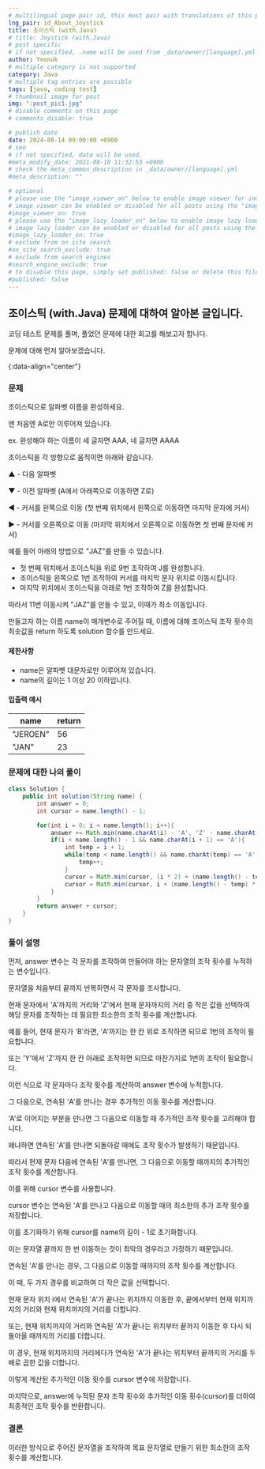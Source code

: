 ```yaml
---
# multilingual page pair id, this must pair with translations of this page. (This name must be unique)
lng_pair: id_About_Joystick
title: 조이스틱 (with.Java)
# title: Joystick (with.Java)
# post specific
# if not specified, .name will be used from _data/owner/[language].yml
author: Yeonuk
# multiple category is not supported
category: Java
# multiple tag entries are possible
tags: [java, coding test]
# thumbnail image for post
img: ":post_pic1.jpg"
# disable comments on this page
# comments_disable: true

# publish date
date: 2024-08-14 09:00:00 +0900
# seo
# if not specified, date will be used.
#meta_modify_date: 2021-08-10 11:32:53 +0900
# check the meta_common_description in _data/owner/[language].yml
#meta_description: ""

# optional
# please use the "image_viewer_on" below to enable image viewer for individual pages or posts (_posts/ or [language]/_posts folders).
# image viewer can be enabled or disabled for all posts using the "image_viewer_posts: true" setting in _data/conf/main.yml.
#image_viewer_on: true
# please use the "image_lazy_loader_on" below to enable image lazy loader for individual pages or posts (_posts/ or [language]/_posts folders).
# image lazy loader can be enabled or disabled for all posts using the "image_lazy_loader_posts: true" setting in _data/conf/main.yml.
#image_lazy_loader_on: true
# exclude from on site search
#on_site_search_exclude: true
# exclude from search engines
#search_engine_exclude: true
# to disable this page, simply set published: false or delete this file
#published: false
---
```


<!-- outline-start -->

## 조이스틱 (with.Java) 문제에 대하여 알아본 글입니다.

코딩 테스트 문제를 풀며, 풀었던 문제에 대한 회고를 해보고자 합니다.

문제에 대해 먼저 알아보겠습니다.

{:data-align="center"}

<!-- outline-end -->

### 문제

조이스틱으로 알파벳 이름을 완성하세요.

맨 처음엔 A로만 이루어져 있습니다.

ex. 완성해야 하는 이름이 세 글자면 AAA, 네 글자면 AAAA

조이스틱을 각 방향으로 움직이면 아래와 같습니다.

▲ - 다음 알파벳

▼ - 이전 알파벳 (A에서 아래쪽으로 이동하면 Z로)

◀ - 커서를 왼쪽으로 이동 (첫 번째 위치에서 왼쪽으로 이동하면 마지막 문자에 커서)

▶ - 커서를 오른쪽으로 이동 (마지막 위치에서 오른쪽으로 이동하면 첫 번째 문자에 커서)

예를 들어 아래의 방법으로 "JAZ"를 만들 수 있습니다.

- 첫 번째 위치에서 조이스틱을 위로 9번 조작하여 J를 완성합니다.
- 조이스틱을 왼쪽으로 1번 조작하여 커서를 마지막 문자 위치로 이동시킵니다.
- 마지막 위치에서 조이스틱을 아래로 1번 조작하여 Z를 완성합니다.

따라서 11번 이동시켜 "JAZ"를 만들 수 있고, 이때가 최소 이동입니다.

만들고자 하는 이름 name이 매개변수로 주어질 때, 이름에 대해 조이스틱 조작 횟수의 최솟값을 return 하도록 solution 함수를 만드세요.

#### 제한사항

- name은 알파벳 대문자로만 이루어져 있습니다.
- name의 길이는 1 이상 20 이하입니다.

#### 입출력 예시

| name     | return |
| -------- | ------ |
| "JEROEN" | 56     |
| "JAN"    | 23     |

### 문제에 대한 나의 풀이

```java
class Solution {
    public int solution(String name) {
        int answer = 0;
        int cursor = name.length() - 1;

        for(int i = 0; i < name.length(); i++){
            answer += Math.min(name.charAt(i) - 'A', 'Z' - name.charAt(i) + 1);
            if(i < name.length() - 1 && name.charAt(i + 1) == 'A'){
                int temp = i + 1;
                while(temp < name.length() && name.charAt(temp) == 'A'){
                    temp++;
                }
                cursor = Math.min(cursor, (i * 2) + (name.length() - temp));
                cursor = Math.min(cursor, i + (name.length() - temp) * 2);
            }
        }
        return answer + cursor;
    }
}
```

### 풀이 설명

먼저, answer 변수는 각 문자를 조작하여 만들어야 하는 문자열의 조작 횟수를 누적하는 변수입니다.

문자열을 처음부터 끝까지 반복하면서 각 문자를 조사합니다.

현재 문자에서 'A'까지의 거리와 'Z'에서 현재 문자까지의 거리 중 작은 값을 선택하여 해당 문자를 조작하는 데 필요한 최소한의 조작 횟수를 계산합니다.

예를 들어, 현재 문자가 'B'라면, 'A'까지는 한 칸 위로 조작하면 되므로 1번의 조작이 필요합니다.

또는 'Y'에서 'Z'까지 한 칸 아래로 조작하면 되므로 마찬가지로 1번의 조작이 필요합니다.

이런 식으로 각 문자마다 조작 횟수를 계산하여 answer 변수에 누적합니다.

그 다음으로, 연속된 'A'를 만나는 경우 추가적인 이동 횟수를 계산합니다.

'A'로 이어지는 부분을 만나면 그 다음으로 이동할 때 추가적인 조작 횟수를 고려해야 합니다.

왜냐하면 연속된 'A'를 만나면 되돌아갈 때에도 조작 횟수가 발생하기 때문입니다.

따라서 현재 문자 다음에 연속된 'A'를 만나면, 그 다음으로 이동할 때까지의 추가적인 조작 횟수를 계산합니다.

이를 위해 cursor 변수를 사용합니다.

cursor 변수는 연속된 'A'를 만나고 다음으로 이동할 때의 최소한의 추가 조작 횟수를 저장합니다.

이를 초기화하기 위해 cursor를 name의 길이 - 1로 초기화합니다.

이는 문자열 끝까지 한 번 이동하는 것이 최악의 경우라고 가정하기 때문입니다.

연속된 'A'를 만나는 경우, 그 다음으로 이동할 때까지의 조작 횟수를 계산합니다.

이 때, 두 가지 경우를 비교하여 더 작은 값을 선택합니다.

현재 문자 위치 i에서 연속된 'A'가 끝나는 위치까지 이동한 후, 끝에서부터 현재 위치까지의 거리와 현재 위치까지의 거리를 더합니다.

또는, 현재 위치까지의 거리와 연속된 'A'가 끝나는 위치부터 끝까지 이동한 후 다시 되돌아올 때까지의 거리를 더합니다.

이 경우, 현재 위치까지의 거리에다가 연속된 'A'가 끝나는 위치부터 끝까지의 거리를 두 배로 곱한 값을 더합니다.

이렇게 계산된 추가적인 이동 횟수를 cursor 변수에 저장합니다.

마지막으로, answer에 누적된 문자 조작 횟수와 추가적인 이동 횟수(cursor)를 더하여 최종적인 조작 횟수를 반환합니다.

### 결론

이러한 방식으로 주어진 문자열을 조작하여 목표 문자열로 만들기 위한 최소한의 조작 횟수를 계산합니다.
